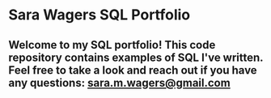 # Sara Wagers SQL Portfolio

## Welcome to my SQL portfolio! This code repository contains examples of SQL I've written. Feel free to take a look and reach out if you have any questions: sara.m.wagers@gmail.com
